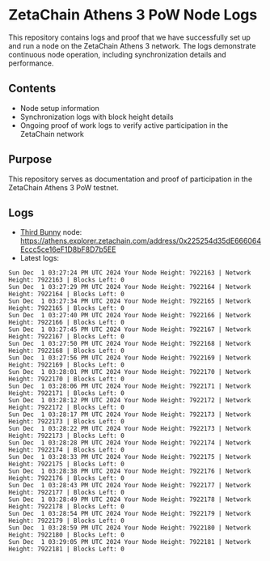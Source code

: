 # ZetaChain Athens 3 PoW Node Logs
This repository contains logs and proof that we have successfully set up and run a node on the ZetaChain Athens 3 network. The logs demonstrate continuous node operation, including synchronization details and performance.

## Contents
- Node setup information
- Synchronization logs with block height details
- Ongoing proof of work logs to verify active participation in the ZetaChain network

## Purpose
This repository serves as documentation and proof of participation in the ZetaChain Athens 3 PoW testnet.

## Logs

- [Third Bunny](https://thirdbunny.xyz/) node: https://athens.explorer.zetachain.com/address/0x225254d35dE666064Eccc5ce16eF1D8bF8D7b5EE
- Latest logs:
```
Sun Dec  1 03:27:24 PM UTC 2024 Your Node Height: 7922163 | Network Height: 7922163 | Blocks Left: 0
Sun Dec  1 03:27:29 PM UTC 2024 Your Node Height: 7922164 | Network Height: 7922164 | Blocks Left: 0
Sun Dec  1 03:27:34 PM UTC 2024 Your Node Height: 7922165 | Network Height: 7922165 | Blocks Left: 0
Sun Dec  1 03:27:40 PM UTC 2024 Your Node Height: 7922166 | Network Height: 7922166 | Blocks Left: 0
Sun Dec  1 03:27:45 PM UTC 2024 Your Node Height: 7922167 | Network Height: 7922167 | Blocks Left: 0
Sun Dec  1 03:27:50 PM UTC 2024 Your Node Height: 7922168 | Network Height: 7922168 | Blocks Left: 0
Sun Dec  1 03:27:56 PM UTC 2024 Your Node Height: 7922169 | Network Height: 7922169 | Blocks Left: 0
Sun Dec  1 03:28:01 PM UTC 2024 Your Node Height: 7922170 | Network Height: 7922170 | Blocks Left: 0
Sun Dec  1 03:28:06 PM UTC 2024 Your Node Height: 7922171 | Network Height: 7922171 | Blocks Left: 0
Sun Dec  1 03:28:12 PM UTC 2024 Your Node Height: 7922172 | Network Height: 7922172 | Blocks Left: 0
Sun Dec  1 03:28:17 PM UTC 2024 Your Node Height: 7922173 | Network Height: 7922173 | Blocks Left: 0
Sun Dec  1 03:28:22 PM UTC 2024 Your Node Height: 7922173 | Network Height: 7922173 | Blocks Left: 0
Sun Dec  1 03:28:28 PM UTC 2024 Your Node Height: 7922174 | Network Height: 7922174 | Blocks Left: 0
Sun Dec  1 03:28:33 PM UTC 2024 Your Node Height: 7922175 | Network Height: 7922175 | Blocks Left: 0
Sun Dec  1 03:28:38 PM UTC 2024 Your Node Height: 7922176 | Network Height: 7922176 | Blocks Left: 0
Sun Dec  1 03:28:43 PM UTC 2024 Your Node Height: 7922177 | Network Height: 7922177 | Blocks Left: 0
Sun Dec  1 03:28:49 PM UTC 2024 Your Node Height: 7922178 | Network Height: 7922178 | Blocks Left: 0
Sun Dec  1 03:28:54 PM UTC 2024 Your Node Height: 7922179 | Network Height: 7922179 | Blocks Left: 0
Sun Dec  1 03:28:59 PM UTC 2024 Your Node Height: 7922180 | Network Height: 7922180 | Blocks Left: 0
Sun Dec  1 03:29:05 PM UTC 2024 Your Node Height: 7922181 | Network Height: 7922181 | Blocks Left: 0
```
